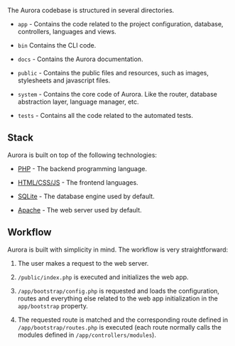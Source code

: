 The Aurora codebase is structured in several directories.

- `app` - Contains the code related to the project configuration, database, controllers, languages and views.

- `bin` Contains the CLI code.

- `docs` - Contains the Aurora documentation.

- `public` - Contains the public files and resources, such as images, stylesheets and javascript files.

- `system` - Contains the core code of Aurora. Like the router, database abstraction layer, language manager, etc.

- `tests` - Contains all the code related to the automated tests.

## Stack

Aurora is built on top of the following technologies:

- [PHP](https://www.php.net) - The backend programming language.

- [HTML/CSS/JS](https://developer.mozilla.org/en-US/docs/Web) - The frontend languages.

- [SQLite](https://www.sqlite.org) - The database engine used by default.

- [Apache](https://httpd.apache.org) - The web server used by default.

## Workflow

Aurora is built with simplicity in mind. The workflow is very straightforward:

1. The user makes a request to the web server.

2. `/public/index.php` is executed and initializes the web app.

3. `/app/bootstrap/config.php` is requested and loads the configuration, routes and everything else related to the web app initialization in the `app/bootstrap` property.

4. The requested route is matched and the corresponding route defined in `/app/bootstrap/routes.php` is executed (each route normally calls the modules defined in `/app/controllers/modules`).